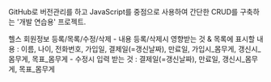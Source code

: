 GitHub로 버전관리를 하고 JavaScript를 중점으로 사용하여 간단한 CRUD를 구축하는 '개발 연습용' 프로젝트.

헬스 회원정보 등록/목록/수정/삭제
    - 내용 등록/삭제시 영향받는 것 & 목록에 표시할 내용 : 
        이름, 나이, 전화번호, 가입일, 결제일(=갱신날짜), 만료일, 가입시_몸무게, 갱신시_몸무게, 목표_몸무게
    - 수정시 입력 받는 것 : 
        결제일(=갱신날짜), 만료일, 갱신시_몸무게, 목표_몸무게